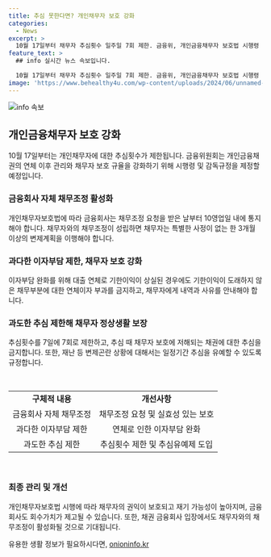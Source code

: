 ```yaml
---
title: 추심 못한다면? 개인채무자 보호 강화
categories:
  - News
excerpt: >
  10월 17일부터 채무자 추심횟수 일주일 7회 제한. 금융위, 개인금융채무자 보호법 시행령 및 규정 제정 예고. 금융회사는 채무조정 요청 받으면 10일 내 조정안 통지. 3개월 이상 변제계획 못 이행시 합의 해제 가능. 추심횟수 일주일 7회로 제한, 유예사유 시 추심유예 가능. 채권매각 규율 강화, 추심부담 완화, 신용회복위원회 등 채무조정 활성화 예상. (출처: 정책브리핑 www.korea.kr)
feature_text: >
  ## info 실시간 뉴스 속보입니다.

  10월 17일부터 채무자 추심횟수 일주일 7회 제한. 금융위, 개인금융채무자 보호법 시행령 및 규정 제정 예고. 금융회사는 채무조정 요청 받으면 10일 내 조정안 통지. 3개월 이상 변제계획 못 이행시 합의 해제 가능. 추심횟수 일주일 7회로 제한, 유예사유 시 추심유예 가능. 채권매각 규율 강화, 추심부담 완화, 신용회복위원회 등 채무조정 활성화 예상. (출처: 정책브리핑 www.korea.kr)
image: 'https://www.behealthy4u.com/wp-content/uploads/2024/06/unnamed-file.png'
---
```


<p><img src="https://www.behealthy4u.com/wp-content/uploads/2024/06/unnamed-file.png" alt="info 속보" /></p>

<h2 data-ke-size="size26">개인금융채무자 보호 강화</h2>

<p data-ke-size="size16">10월 17일부터는 개인채무자에 대한 추심횟수가 제한됩니다. 금융위원회는 개인금융채권의 연체 이후 관리와 채무자 보호 규율을 강화하기 위해 시행령 및 감독규정을 제정할 예정입니다.</p>

<h3>금융회사 자체 채무조정 활성화</h3>

<p data-ke-size="size16">개인채무자보호법에 따라 금융회사는 채무조정 요청을 받은 날부터 10영업일 내에 통지해야 합니다. 채무자와의 채무조정이 성립하면 채무자는 특별한 사정이 없는 한 3개월 이상의 변제계획을 이행해야 합니다.</p>

<h3>과다한 이자부담 제한, 채무자 보호 강화</h3>

<p data-ke-size="size16">이자부담 완화를 위해 대출 연체로 기한이익이 상실된 경우에도 기한이익이 도래하지 않은 채무부분에 대한 연체이자 부과를 금지하고, 채무자에게 내역과 사유를 안내해야 합니다.</p>

<h3>과도한 추심 제한해 채무자 정상생활 보장</h3>

<p data-ke-size="size16">추심횟수를 7일에 7회로 제한하고, 추심 때 채무자 보호에 저해되는 채권에 대한 추심을 금지합니다. 또한, 재난 등 변제곤란 상황에 대해서는 일정기간 추심을 유예할 수 있도록 규정합니다.</p>

<p data-ke-size="size16">&nbsp;</p>

<table>
    <tbody>
        <tr>
            <td style="text-align: center; height: 17px;"><b>구체적 내용</b></td>
            <td style="text-align: center; height: 17px;"><b>개선사항</b></td>
        </tr>
        <tr>
            <td style="text-align: center; height: 17px;">금융회사 자체 채무조정</td>
            <td style="text-align: center; height: 17px;">채무조정 요청 및 실효성 있는 보호</td>
        </tr>
        <tr>
            <td style="text-align: center; height: 17px;">과다한 이자부담 제한</td>
            <td style="text-align: center; height: 17px;">연체로 인한 이자부담 완화</td>
        </tr>
        <tr>
            <td style="text-align: center; height: 17px;">과도한 추심 제한</td>
            <td style="text-align: center; height: 17px;">추심횟수 제한 및 추심유예제 도입</td>
        </tr>
    </tbody>
</table>

<p data-ke-size="size16">&nbsp;</p>

<h3>최종 관리 및 개선</h3>

<p data-ke-size="size16">개인채무자보호법 시행에 따라 채무자의 권익이 보호되고 재기 가능성이 높아지며, 금융회사도 회수가치가 제고될 수 있습니다. 또한, 채권 금융회사 입장에서도 채무자와의 채무조정이 활성화될 것으로 기대됩니다.</p>
유용한 생활 정보가 필요하시다면, <a href="https://onioninfo.kr" rel="dofollow">onioninfo.kr</a>


